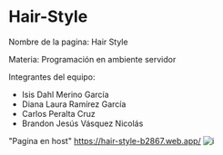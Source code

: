 # Hair-Style
Nombre de la pagina: Hair Style

Materia: Programación en ambiente servidor

Integrantes del equipo:

- Isis Dahl Merino García
- Diana Laura Ramírez García
- Carlos Peralta Cruz
- Brandon Jesús Vásquez Nicolás

"Pagina en host"
https://hair-style-b2867.web.app/
![i](https://user-images.githubusercontent.com/93799187/160309842-783953ba-f84e-4063-a582-2e69c9093157.png)
